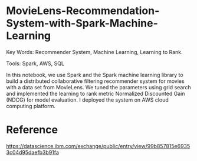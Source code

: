 # MovieLens-Recommendation-System-with-Spark-Machine-Learning
Key Words: Recommender System, Machine Learning, Learning to Rank.

Tools: Spark, AWS, SQL

In this notebook, we use Spark and the Spark machine learning library to build a distributed collaborative filtering recommender system for movies with a data set from MovieLens. We tuned the parameters using grid search and implemented the learning to rank metric Normalized Discounted Gain (NDCG) for model evaluation. I deployed the system on AWS cloud computing platform.

# Reference
https://datascience.ibm.com/exchange/public/entry/view/99b857815e69353c04d95daefb3b91fa
